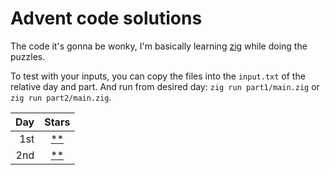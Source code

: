 # Advent code solutions

The code it's gonna be wonky, I'm basically learning [zig](https://ziglang.org/) while doing the puzzles.

To test with your inputs, you can copy the files into the `input.txt` of the relative day and part. And run from desired day: `zig run part1/main.zig` or `zig run part2/main.zig`.

| Day | Stars |
| --: | :---: |
| 1st | [*](./day1/part1/README.md)[*](./day1/part2/README.md) |
| 2nd | [*](./day2/part1/README.md)[*](./day2/part2/README.md) |

